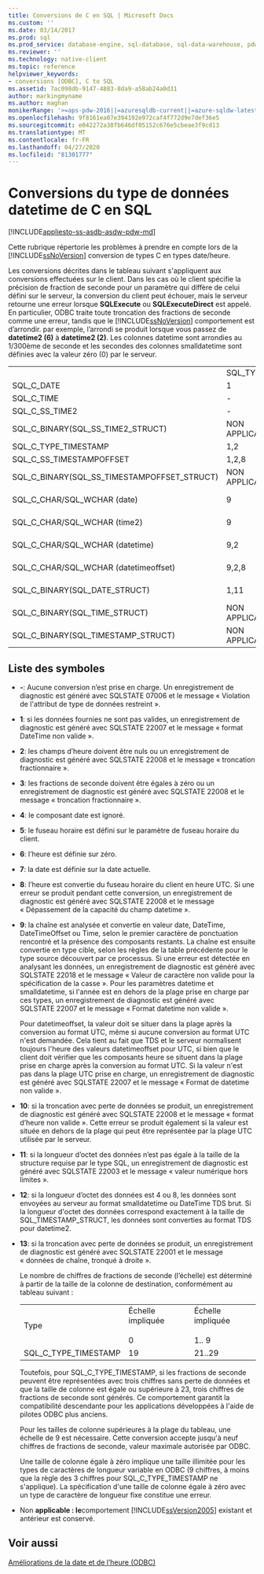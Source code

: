 ```yaml
---
title: Conversions de C en SQL | Microsoft Docs
ms.custom: ''
ms.date: 03/14/2017
ms.prod: sql
ms.prod_service: database-engine, sql-database, sql-data-warehouse, pdw
ms.reviewer: ''
ms.technology: native-client
ms.topic: reference
helpviewer_keywords:
- conversions [ODBC], C to SQL
ms.assetid: 7ac098db-9147-4883-8da9-a58ab24a0d31
author: markingmyname
ms.author: maghan
monikerRange: '>=aps-pdw-2016||=azuresqldb-current||=azure-sqldw-latest||>=sql-server-2016||=sqlallproducts-allversions||>=sql-server-linux-2017||=azuresqldb-mi-current'
ms.openlocfilehash: 9f8161ea07e394192e972caf4f772d9e7def36e5
ms.sourcegitcommit: e042272a38fb646df05152c676e5cbeae3f9cd13
ms.translationtype: MT
ms.contentlocale: fr-FR
ms.lasthandoff: 04/27/2020
ms.locfileid: "81301777"
---
```

# <a name="datetime-data-type-conversions-from-c-to-sql"></a>Conversions du type de données datetime de C en SQL
[!INCLUDE[appliesto-ss-asdb-asdw-pdw-md](../../includes/appliesto-ss-asdb-asdw-pdw-md.md)]

  Cette rubrique répertorie les problèmes à prendre en compte lors de la [!INCLUDE[ssNoVersion](../../includes/ssnoversion-md.md)] conversion de types C en types date/heure.  
  
 Les conversions décrites dans le tableau suivant s'appliquent aux conversions effectuées sur le client. Dans les cas où le client spécifie la précision de fraction de seconde pour un paramètre qui diffère de celui défini sur le serveur, la conversion du client peut échouer, mais le serveur retourne une erreur lorsque **SQLExecute** ou **SQLExecuteDirect** est appelé. En particulier, ODBC traite toute troncation des fractions de seconde comme une erreur, tandis que le [!INCLUDE[ssNoVersion](../../includes/ssnoversion-md.md)] comportement est d’arrondir. par exemple, l’arrondi se produit lorsque vous passez de **datetime2 (6)** à **datetime2 (2)**. Les colonnes datetime sont arrondies au 1/300ème de seconde et les secondes des colonnes smalldatetime sont définies avec la valeur zéro (0) par le serveur.  
  
|||||||||  
|-|-|-|-|-|-|-|-|  
||SQL_TYPE_DATE|SQL_TYPE_TIME|SQL_SS_TIME2|SQL_TYPE_TIMESTAMP|SQL_SS_TIMSTAMPOFFSET|SQL_CHAR|SQL_WCHAR|  
|SQL_C_DATE|1|-|-|1,6|1,5,6|1,13|1,13|  
|SQL_C_TIME|-|1|1|1,7|1, 5, 7|1,13|1,13|  
|SQL_C_SS_TIME2|-|1,3|1,10|1,7|1, 5, 7|1,13|1,13|  
|SQL_C_BINARY(SQL_SS_TIME2_STRUCT)|NON APPLICABLE|NON APPLICABLE|1,10,11|NON APPLICABLE|NON APPLICABLE|NON APPLICABLE|NON APPLICABLE|  
|SQL_C_TYPE_TIMESTAMP|1,2|1,3,4|1,4,10|1,10|1,5,10|1,13|1,13|  
|SQL_C_SS_TIMESTAMPOFFSET|1,2,8|1,3,4,8|1,4,8,10|1,8,10|1,10|1,13|1,13|  
|SQL_C_BINARY(SQL_SS_TIMESTAMPOFFSET_STRUCT)|NON APPLICABLE|NON APPLICABLE|NON APPLICABLE|NON APPLICABLE|1,10,11|NON APPLICABLE|NON APPLICABLE|  
|SQL_C_CHAR/SQL_WCHAR (date)|9|9|9|9,6|9,5,6|NON APPLICABLE|NON APPLICABLE|  
|SQL_C_CHAR/SQL_WCHAR (time2)|9|9, 3|9,10|9,7,10|9,5,7,10|NON APPLICABLE|NON APPLICABLE|  
|SQL_C_CHAR/SQL_WCHAR (datetime)|9,2|9, 3, 4|9,4,10|9,10|9,5,10|NON APPLICABLE|NON APPLICABLE|  
|SQL_C_CHAR/SQL_WCHAR (datetimeoffset)|9,2,8|9, 3, 4, 8|9,4,8,10|9,8,10|9,10|NON APPLICABLE|NON APPLICABLE|  
|SQL_C_BINARY(SQL_DATE_STRUCT)|1,11|NON APPLICABLE|NON APPLICABLE|NON APPLICABLE|NON APPLICABLE|NON APPLICABLE|NON APPLICABLE|  
|SQL_C_BINARY(SQL_TIME_STRUCT)|NON APPLICABLE|NON APPLICABLE|NON APPLICABLE|NON APPLICABLE|NON APPLICABLE|NON APPLICABLE|NON APPLICABLE|  
|SQL_C_BINARY(SQL_TIMESTAMP_STRUCT)|NON APPLICABLE|NON APPLICABLE|NON APPLICABLE|NON APPLICABLE|NON APPLICABLE|NON APPLICABLE|NON APPLICABLE|  
  
## <a name="key-to-symbols"></a>Liste des symboles  
  
-   **-**: Aucune conversion n’est prise en charge. Un enregistrement de diagnostic est généré avec SQLSTATE 07006 et le message « Violation de l'attribut de type de données restreint ».  
  
-   **1**: si les données fournies ne sont pas valides, un enregistrement de diagnostic est généré avec SQLSTATE 22007 et le message « format DateTime non valide ».  
  
-   **2**: les champs d’heure doivent être nuls ou un enregistrement de diagnostic est généré avec SQLSTATE 22008 et le message « troncation fractionnaire ».  
  
-   **3**: les fractions de seconde doivent être égales à zéro ou un enregistrement de diagnostic est généré avec SQLSTATE 22008 et le message « troncation fractionnaire ».  
  
-   **4**: le composant date est ignoré.  
  
-   **5**: le fuseau horaire est défini sur le paramètre de fuseau horaire du client.  
  
-   **6**: l’heure est définie sur zéro.  
  
-   **7**: la date est définie sur la date actuelle.  
  
-   **8**: l’heure est convertie du fuseau horaire du client en heure UTC. Si une erreur se produit pendant cette conversion, un enregistrement de diagnostic est généré avec SQLSTATE 22008 et le message « Dépassement de la capacité du champ datetime ».  
  
-   **9**: la chaîne est analysée et convertie en valeur date, DateTime, DateTimeOffset ou Time, selon le premier caractère de ponctuation rencontré et la présence des composants restants. La chaîne est ensuite convertie en type cible,  selon les règles de la table précédente pour le type source découvert par ce processus. Si une erreur est détectée en analysant les données, un enregistrement de diagnostic est généré avec SQLSTATE 22018 et le message « Valeur de caractère non valide pour la spécification de la casse ». Pour les paramètres datetime et smalldatetime, si l'année est en dehors de la plage prise en charge par ces types, un enregistrement de diagnostic est généré avec SQLSTATE 22007 et le message « Format datetime non valide ».  
  
     Pour datetimeoffset, la valeur doit se situer dans la plage après la conversion au format UTC, même si aucune conversion au format UTC n'est demandée. Cela tient au fait que TDS et le serveur normalisent toujours l'heure des valeurs datetimeoffset pour UTC, si bien que le client doit vérifier que les composants heure se situent dans la plage prise en charge après la conversion au format UTC. Si la valeur n'est pas dans la plage UTC prise en charge, un enregistrement de diagnostic est généré avec SQLSTATE 22007 et le message « Format de datetime non valide ».  
  
-   **10**: si la troncation avec perte de données se produit, un enregistrement de diagnostic est généré avec SQLSTATE 22008 et le message « format d’heure non valide ». Cette erreur se produit également si la valeur est située en dehors de la plage qui peut être représentée par la plage UTC utilisée par le serveur.  
  
-   **11**: si la longueur d’octet des données n’est pas égale à la taille de la structure requise par le type SQL, un enregistrement de diagnostic est généré avec SQLSTATE 22003 et le message « valeur numérique hors limites ».  
  
-   **12**: si la longueur d’octet des données est 4 ou 8, les données sont envoyées au serveur au format smalldatetime ou DateTime TDS brut. Si la longueur d'octet des données correspond exactement à la taille de SQL_TIMESTAMP_STRUCT, les données sont converties au format TDS pour datetime2.  
  
-   **13**: si la troncation avec perte de données se produit, un enregistrement de diagnostic est généré avec SQLSTATE 22001 et le message « données de chaîne, tronqué à droite ».  
  
     Le nombre de chiffres de fractions de seconde (l’échelle) est déterminé à partir de la taille de la colonne de destination, conformément au tableau suivant :  
  
    ||||  
    |-|-|-|  
    |Type|Échelle impliquée<br /><br /> 0|Échelle impliquée<br /><br /> 1.. 9|  
    |SQL_C_TYPE_TIMESTAMP|19|21..29|  
  
     Toutefois, pour SQL_C_TYPE_TIMESTAMP, si les fractions de seconde peuvent être représentées avec trois chiffres sans perte de données et que la taille de colonne est égale ou supérieure à 23, trois chiffres de fractions de seconde sont générés. Ce comportement garantit la compatibilité descendante pour les applications développées à l'aide de pilotes ODBC plus anciens.  
  
     Pour les tailles de colonne supérieures à la plage du tableau, une échelle de 9 est nécessaire. Cette conversion accepte jusqu'à neuf chiffres de fractions de seconde, valeur maximale autorisée par ODBC.  
  
     Une taille de colonne égale à zéro implique une taille illimitée pour les types de caractères de longueur variable en ODBC (9 chiffres, à moins que la règle des 3 chiffres pour SQL_C_TYPE_TIMESTAMP ne s'applique). La spécification d'une taille de colonne égale à zéro avec un type de caractère de longueur fixe constitue une erreur.  
  
-   Non **applicable : le**comportement [!INCLUDE[ssVersion2005](../../includes/ssversion2005-md.md)] existant et antérieur est conservé.  
  
## <a name="see-also"></a>Voir aussi  
 [Améliorations de la date et de l’heure &#40;ODBC&#41;](../../relational-databases/native-client-odbc-date-time/date-and-time-improvements-odbc.md)  
  
  
